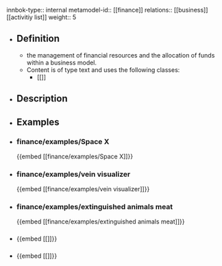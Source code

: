 innbok-type:: internal
metamodel-id:: [[finance]]
relations:: [[business]] [[activitiy list]]
weight:: 5

- ## Definition
  - the management of financial resources and the allocation of funds within a business model.
  - Content is of type text and uses the following classes:
    - [[]]
- ## Description
- ## Examples
- ### finance/examples/Space X
  {{embed [[finance/examples/Space X]]}}
- ### finance/examples/vein visualizer
  {{embed [[finance/examples/vein visualizer]]}}
- ### finance/examples/extinguished animals meat
  {{embed [[finance/examples/extinguished animals meat]]}}
- ### 
  {{embed [[]]}}
- ### 
  {{embed [[]]}}


